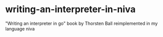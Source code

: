 # writing-an-interpreter-in-niva
"Writing an interpreter in go" book by Thorsten Ball reimplemented in my language niva

